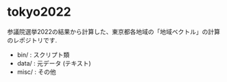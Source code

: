 # tokyo2022
参議院選挙2022の結果から計算した、東京都各地域の「地域ベクトル」の計算のレポジトリです.
- bin/  : スクリプト類
- data/ : 元データ (テキスト)
- misc/ : その他
